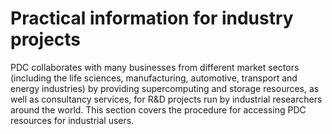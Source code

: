 

# Practical information for industry projects

PDC collaborates with many businesses from different market sectors (including the life sciences,
manufacturing, automotive, transport and energy industries) by providing supercomputing and storage resources,
as well as consultancy services, for R&D projects run by industrial researchers around the world.
This section covers the procedure for accessing PDC resources for industrial users.
